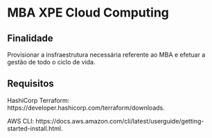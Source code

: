# MBA XPE Cloud Computing

## Finalidade
<p>Provisionar a insfraestrutura necessária referente ao MBA e efetuar a gestão de todo o ciclo de vida.</p>

## Requisitos
<p>HashiCorp Terraform: https://developer.hashicorp.com/terraform/downloads.</p>
<p>AWS CLI: https://docs.aws.amazon.com/cli/latest/userguide/getting-started-install.html.</p>
